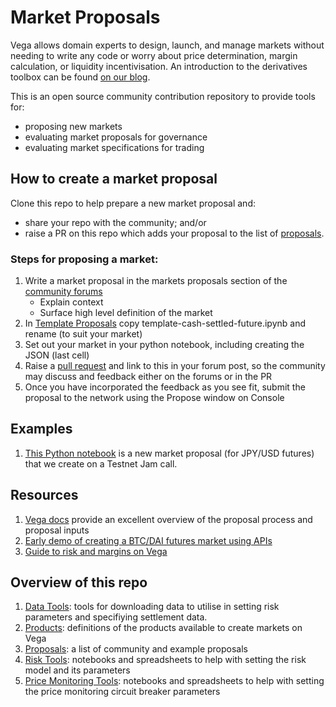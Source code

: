 # Market Proposals

Vega allows domain experts to design, launch, and manage markets without needing to write any code or worry about price determination, margin calculation, or liquidity incentivisation. An introduction to the derivatives toolbox can be found [on our blog](https://blog.vega.xyz/vegas-derivatives-toolbox-b098b7de42e). 

This is an open source community contribution repository to provide tools for:
- proposing new markets
- evaluating market proposals for governance 
- evaluating market specifications for trading

## How to create a market proposal

Clone this repo to help prepare a new market proposal and:

- share your repo with the community; and/or
- raise a PR on this repo which adds your proposal to the list of [proposals](./proposals).

### Steps for proposing a market:

1. Write a market proposal in the markets proposals section of the [community forums](https://community.vega.xyz/c/market-proposals/22) 
    - Explain context
    - Surface high level definition of the market
1. In [Template Proposals](template-cash-settled-future.ipynb) copy template-cash-settled-future.ipynb and rename (to suit your market)
1. Set out your market in your python notebook, including creating the JSON (last cell)
1. Raise a [pull request](https://github.com/vegaprotocol/market-proposals/compare) and link to this in your forum post, so the community may discuss and feedback either on the forums or in the PR
1. Once you have incorporated the feedback as you see fit, submit the proposal to the network using the Propose window on Console


## Examples

1. [This Python notebook](./proposals/jpy-usd-monthly-futures.ipynb) is a new market proposal (for JPY/USD futures) that we create on a Testnet Jam call.  


## Resources

1. [Vega docs](https://docs.testnet.vega.xyz/docs/trading-questions/#market-proposals-and-governance) provide an excellent overview of the proposal process and proposal inputs
1. [Early demo of creating a BTC/DAI futures market using APIs](https://www.youtube.com/watch?v=VIqouJx16Ak)
1. [Guide to risk and margins on Vega](https://www.youtube.com/watch?v=Coc3T3INq3k)

## Overview of this repo

1. [Data Tools](./data-tools): tools for downloading data to utilise in setting risk parameters and specifiying settlement data.
1. [Products](./products): definitions of the products available to create markets on Vega
1. [Proposals](./proposals): a list of community and example proposals
1. [Risk Tools](./risk-tools): notebooks and spreadsheets to help with setting the risk model and its parameters 
1. [Price Monitoring Tools](./price-monitoring-tools): notebooks and spreadsheets to help with setting the price monitoring circuit breaker parameters 



